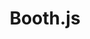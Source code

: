 ---
title: Booth.js
tagline: Audio recording in record time
url: https://github.com/Nickersoft/booth.js
icon: microphone
order: 7
---